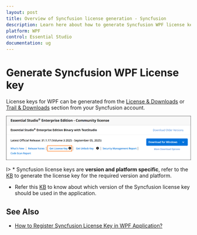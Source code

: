 ```yaml
---
layout: post
title: Overview of Syncfusion license generation - Syncfusion
description: Learn here about how to generate Syncfusion WPF license key for syncfusion WPF application for license validation.
platform: WPF
control: Essential Studio
documentation: ug
---
```


# Generate Syncfusion WPF License key

License keys for WPF can be generated from the [License & Downloads](https://syncfusion.com/account/downloads) or [Trail & Downloads](https://www.syncfusion.com/account/manage-trials/downloads) section from your Syncfusion account. 

![Get License Key](licensing-images/generate-license.png)

I> * Syncfusion license keys are **version and platform specific**, refer to the [KB](https://www.syncfusion.com/kb/8976/how-to-generate-license-key-for-licensed-products) to generate the license key for the required version and platform.
* Refer this [KB](https://www.syncfusion.com/kb/8951/which-version-syncfusion-license-key-should-i-use-in-my-application) to know about which version of the Syncfusion license key should be used in the application.

## See Also

* [How to Register Syncfusion License Key in WPF Application?](https://help.syncfusion.com/wpf/licensing/registering-license-keys)